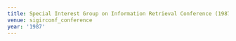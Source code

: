 ```yaml
---
title: Special Interest Group on Information Retrieval Conference (1987)
venue: sigirconf_conference
year: '1987'
---
```

